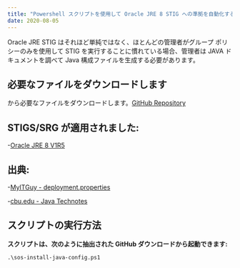 ```yaml
---
title: "Powershell スクリプトを使用して Oracle JRE 8 STIG への準拠を自動化する"
date: 2020-08-05
---
```



Oracle JRE STIG はそれほど単純ではなく、ほとんどの管理者がグループ ポリシーのみを使用して STIG を実行することに慣れている場合、管理者は JAVA ドキュメントを調べて Java 構成ファイルを生成する必要があります。

## 必要なファイルをダウンロードします

から必要なファイルをダウンロードします。[GitHub Repository](https://github.com/simeononsecurity/JAVA-STIG-Script)

## STIGS/SRG が適用されました:
-[Oracle JRE 8 V1R5](https://dl.dod.cyber.mil/wp-content/uploads/stigs/zip/U_Oracle_JRE_8_Windows_V1R5_STIG.zip)

## 出典:
-[MyITGuy - deployment.properties](https://gist.github.com/MyITGuy/9628895)

-[cbu.edu - Java Technotes](http://stu.cbu.edu/java/docs/technotes/guides/deploy/properties.html)

## スクリプトの実行方法

**スクリプトは、次のように抽出された GitHub ダウンロードから起動できます:**

```
.\sos-install-java-config.ps1
```

